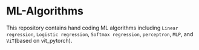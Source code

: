 # ML-Algorithms
This repository contains hand coding ML algorithms including `Linear regression`, `Logistic regression`, `Softmax regression`,
`perceptron`, `MLP`, and `ViT`(based on vit_pytorch).